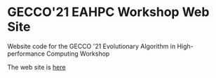 # GECCO'21 EAHPC Workshop Web Site

Website code for the GECCO '21 Evolutionary Algorithm in High-performance Computing Workshop

The web site is [here](https://piprrr.github.io/gecco_eahpc_workshop_site/)

